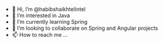 - 👋 Hi, I’m @habibshaikhtelintel
- 👀 I’m interested in Java
- 🌱 I’m currently learning Spring
- 💞️ I’m looking to collaborate on Spring and Angular projects
- 📫 How to reach me ...

<!---
habibshaikhtelintel/habibshaikhtelintel is a ✨ special ✨ repository because its `README.md` (this file) appears on your GitHub profile.
You can click the Preview link to take a look at your changes.
--->
